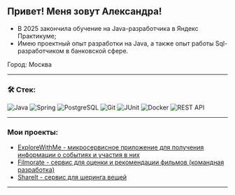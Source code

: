 ## Привет! Меня зовут Александра!

 - В 2025 закончила обучение на Java-разработчика в Яндекс Практикуме;
 - Имею проектный опыт разработки на Java, а также опыт работы Sql-разработчиком в банковской сфере.

Город: Москва

---
### &#128736; Стек:
![Java](https://img.shields.io/badge/java-%25?style=for-the-badge&logo=java&color=blue)
![Spring](https://img.shields.io/badge/spring-%25?style=for-the-badge&logo=spring&color=lavenderblush)
![PostgreSQL](https://img.shields.io/badge/PostgreSQL-%252300758F.svg?style=for-the-badge&logo=PostgreSQL&color=lightskyblue)
![Git](https://img.shields.io/badge/Git-%25.svg?style=for-the-badge&logo=git&color=black)
![JUnit](https://img.shields.io/badge/JUnit-%25?style=for-the-badge&color=sandybrown)
![Docker](https://img.shields.io/badge/docker-%25?style=for-the-badge&logo=docker&color=gainsboro)
![REST API](https://img.shields.io/badge/REST%20API-%23266999.svg?style=for-the-badge&color=teal)

---

### Мои проекты:
- [ExploreWithMe - микросервисное приложение для получения информации о событиях и участия в них](https://github.com/BersenevaAV/java-explore-with-me)
- [Filmorate - сервис для оценки и рекомендации фильмов (командная разработка)](https://github.com/BersenevaAV/filmorate)
- [ShareIt - сервис для шеринга вещей](https://github.com/BersenevaAV/java-shareit)

---
